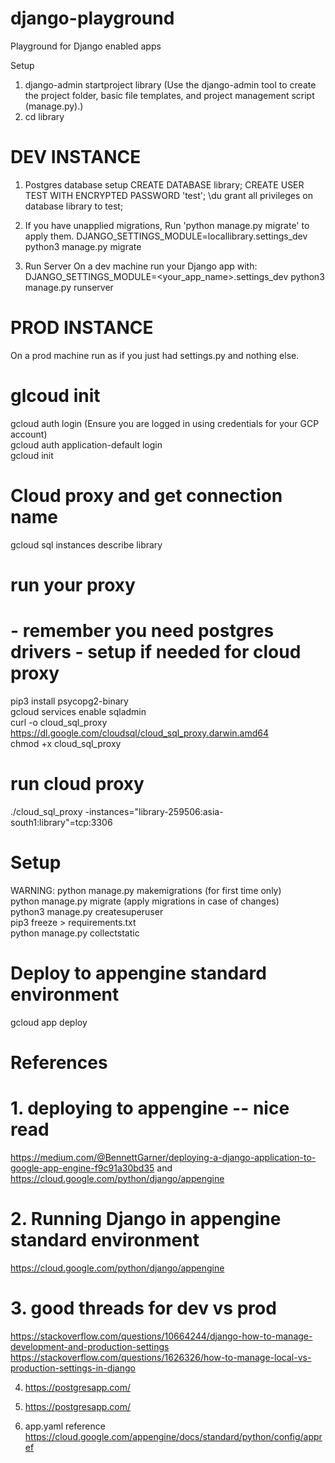 # django-playground

Playground for Django enabled apps

Setup 
1. django-admin startproject library (Use the django-admin tool to create the project folder, basic file templates, and project management script (manage.py).)
2. cd library

# DEV INSTANCE

1. Postgres database setup
CREATE DATABASE library;
CREATE USER TEST WITH ENCRYPTED PASSWORD 'test';
\du
grant all privileges on database library to test;

2. If you have unapplied migrations, Run 'python manage.py migrate' to apply them.
DJANGO_SETTINGS_MODULE=locallibrary.settings_dev python3 manage.py migrate

3. Run Server
On a dev machine run your Django app with:
DJANGO_SETTINGS_MODULE=<your_app_name>.settings_dev python3 manage.py runserver


# PROD INSTANCE

On a prod machine run as if you just had settings.py and nothing else.
# glcoud init

gcloud auth login (Ensure you are logged in using credentials for your GCP account) <BR>
gcloud auth application-default login <br>
gcloud init <br>

# Cloud proxy and get connection name

gcloud sql instances describe library <br>

# run your proxy 
# - remember you need postgres drivers - setup if needed for cloud proxy
pip3 install psycopg2-binary <br>
gcloud services enable sqladmin <br>
curl -o cloud_sql_proxy https://dl.google.com/cloudsql/cloud_sql_proxy.darwin.amd64 <br>
chmod +x cloud_sql_proxy <br>

# run cloud proxy
./cloud_sql_proxy -instances="library-259506:asia-south1:library"=tcp:3306 <br>

# Setup

WARNING: python manage.py makemigrations (for first time only)<br>
python manage.py migrate (apply migrations in case of changes)<br>
python3 manage.py createsuperuser<br>
pip3 freeze > requirements.txt<br>
python manage.py collectstatic<br>

# Deploy to appengine standard environment
gcloud app deploy<br>


# References

# 1. deploying to appengine -- nice read
https://medium.com/@BennettGarner/deploying-a-django-application-to-google-app-engine-f9c91a30bd35
and
https://cloud.google.com/python/django/appengine

# 2. Running Django in appengine standard environment
https://cloud.google.com/python/django/appengine

# 3. good threads for dev vs prod
https://stackoverflow.com/questions/10664244/django-how-to-manage-development-and-production-settings
https://stackoverflow.com/questions/1626326/how-to-manage-local-vs-production-settings-in-django

4. https://postgresapp.com/

5. https://postgresapp.com/

6. app.yaml reference
https://cloud.google.com/appengine/docs/standard/python/config/appref


